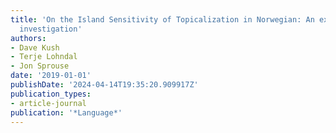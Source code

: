 ```yaml
---
title: 'On the Island Sensitivity of Topicalization in Norwegian: An experimental
  investigation'
authors:
- Dave Kush
- Terje Lohndal
- Jon Sprouse
date: '2019-01-01'
publishDate: '2024-04-14T19:35:20.909917Z'
publication_types:
- article-journal
publication: '*Language*'
---
```

